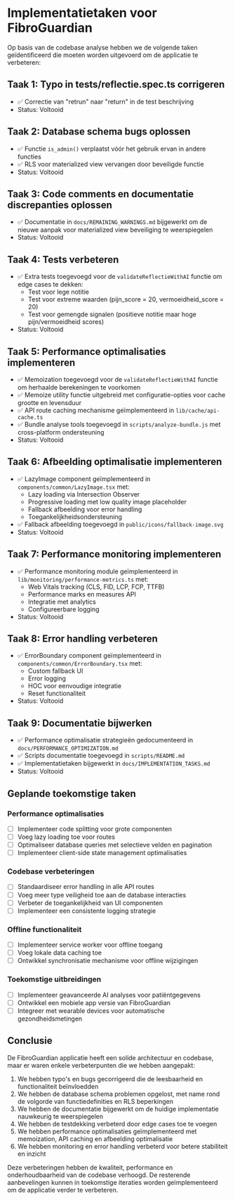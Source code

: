 # Implementatietaken voor FibroGuardian

Op basis van de codebase analyse hebben we de volgende taken geïdentificeerd die moeten worden uitgevoerd om de applicatie te verbeteren:

## Taak 1: Typo in tests/reflectie.spec.ts corrigeren
- ✅ Correctie van "retrun" naar "return" in de test beschrijving
- Status: Voltooid

## Taak 2: Database schema bugs oplossen
- ✅ Functie `is_admin()` verplaatst vóór het gebruik ervan in andere functies
- ✅ RLS voor materialized view vervangen door beveiligde functie
- Status: Voltooid

## Taak 3: Code comments en documentatie discrepanties oplossen
- ✅ Documentatie in `docs/REMAINING_WARNINGS.md` bijgewerkt om de nieuwe aanpak voor materialized view beveiliging te weerspiegelen
- Status: Voltooid

## Taak 4: Tests verbeteren
- ✅ Extra tests toegevoegd voor de `validateReflectieWithAI` functie om edge cases te dekken:
  - Test voor lege notitie
  - Test voor extreme waarden (pijn_score = 20, vermoeidheid_score = 20)
  - Test voor gemengde signalen (positieve notitie maar hoge pijn/vermoeidheid scores)
- Status: Voltooid

## Taak 5: Performance optimalisaties implementeren
- ✅ Memoization toegevoegd voor de `validateReflectieWithAI` functie om herhaalde berekeningen te voorkomen
- ✅ Memoize utility functie uitgebreid met configuratie-opties voor cache grootte en levensduur
- ✅ API route caching mechanisme geïmplementeerd in `lib/cache/api-cache.ts`
- ✅ Bundle analyse tools toegevoegd in `scripts/analyze-bundle.js` met cross-platform ondersteuning
- Status: Voltooid

## Taak 6: Afbeelding optimalisatie implementeren
- ✅ LazyImage component geïmplementeerd in `components/common/LazyImage.tsx` met:
  - Lazy loading via Intersection Observer
  - Progressive loading met low quality image placeholder
  - Fallback afbeelding voor error handling
  - Toegankelijkheidsondersteuning
- ✅ Fallback afbeelding toegevoegd in `public/icons/fallback-image.svg`
- Status: Voltooid

## Taak 7: Performance monitoring implementeren
- ✅ Performance monitoring module geïmplementeerd in `lib/monitoring/performance-metrics.ts` met:
  - Web Vitals tracking (CLS, FID, LCP, FCP, TTFB)
  - Performance marks en measures API
  - Integratie met analytics
  - Configureerbare logging
- Status: Voltooid

## Taak 8: Error handling verbeteren
- ✅ ErrorBoundary component geïmplementeerd in `components/common/ErrorBoundary.tsx` met:
  - Custom fallback UI
  - Error logging
  - HOC voor eenvoudige integratie
  - Reset functionaliteit
- Status: Voltooid

## Taak 9: Documentatie bijwerken
- ✅ Performance optimalisatie strategieën gedocumenteerd in `docs/PERFORMANCE_OPTIMIZATION.md`
- ✅ Scripts documentatie toegevoegd in `scripts/README.md`
- ✅ Implementatietaken bijgewerkt in `docs/IMPLEMENTATION_TASKS.md`
- Status: Voltooid

## Geplande toekomstige taken

### Performance optimalisaties
- [ ] Implementeer code splitting voor grote componenten
- [ ] Voeg lazy loading toe voor routes
- [ ] Optimaliseer database queries met selectieve velden en pagination
- [ ] Implementeer client-side state management optimalisaties

### Codebase verbeteringen
- [ ] Standaardiseer error handling in alle API routes
- [ ] Voeg meer type veiligheid toe aan de database interacties
- [ ] Verbeter de toegankelijkheid van UI componenten
- [ ] Implementeer een consistente logging strategie

### Offline functionaliteit
- [ ] Implementeer service worker voor offline toegang
- [ ] Voeg lokale data caching toe
- [ ] Ontwikkel synchronisatie mechanisme voor offline wijzigingen

### Toekomstige uitbreidingen
- [ ] Implementeer geavanceerde AI analyses voor patiëntgegevens
- [ ] Ontwikkel een mobiele app versie van FibroGuardian
- [ ] Integreer met wearable devices voor automatische gezondheidsmetingen

## Conclusie

De FibroGuardian applicatie heeft een solide architectuur en codebase, maar er waren enkele verbeterpunten die we hebben aangepakt:

1. We hebben typo's en bugs gecorrigeerd die de leesbaarheid en functionaliteit beïnvloedden
2. We hebben de database schema problemen opgelost, met name rond de volgorde van functiedefinities en RLS beperkingen
3. We hebben de documentatie bijgewerkt om de huidige implementatie nauwkeurig te weerspiegelen
4. We hebben de testdekking verbeterd door edge cases toe te voegen
5. We hebben performance optimalisaties geïmplementeerd met memoization, API caching en afbeelding optimalisatie
6. We hebben monitoring en error handling verbeterd voor betere stabiliteit en inzicht

Deze verbeteringen hebben de kwaliteit, performance en onderhoudbaarheid van de codebase verhoogd. De resterende aanbevelingen kunnen in toekomstige iteraties worden geïmplementeerd om de applicatie verder te verbeteren.
